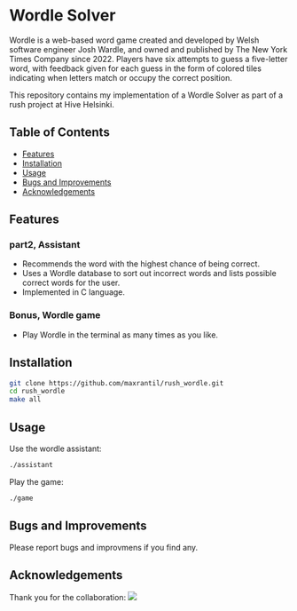 # Wordle Solver

Wordle is a web-based word game created and developed by Welsh software engineer Josh Wardle, and owned and published by The New York Times Company since 2022. Players have six attempts to guess a five-letter word, with feedback given for each guess in the form of colored tiles indicating when letters match or occupy the correct position.

This repository contains my implementation of a Wordle Solver as part of a rush project at Hive Helsinki.

## Table of Contents
- [Features](#features)
- [Installation](#installation)
- [Usage](#usage)
- [Bugs and Improvements](#bugs-and-improvements)
- [Acknowledgements](#acknowledgements)

## Features
### part2, Assistant
- Recommends the word with the highest chance of being correct.
- Uses a Wordle database to sort out incorrect words and lists possible correct words for the user.
- Implemented in C language.

### Bonus, Wordle game
- Play Wordle in the terminal as many times as you like.

## Installation

```sh
git clone https://github.com/maxrantil/rush_wordle.git
cd rush_wordle
make all
```

## Usage

Use the wordle assistant:
```sh
./assistant
```

Play the game:
```sh
./game
```

## Bugs and Improvements

Please report bugs and improvmens if you find any.

## Acknowledgements

Thank you for the collaboration: [![](https://avatars.githubusercontent.com/u/86000260?size=100)](https://github.com/ehelmine)

